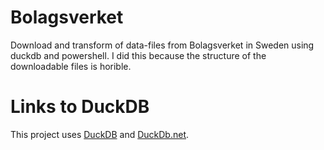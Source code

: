 # Bolagsverket
Download and transform of data-files from Bolagsverket in Sweden using duckdb and powershell.
I did this because the structure of the downloadable files is horible.


# Links to DuckDB
This project uses [DuckDB](https://duckdb.org/) and [DuckDb.net](https://duckdb.net/).